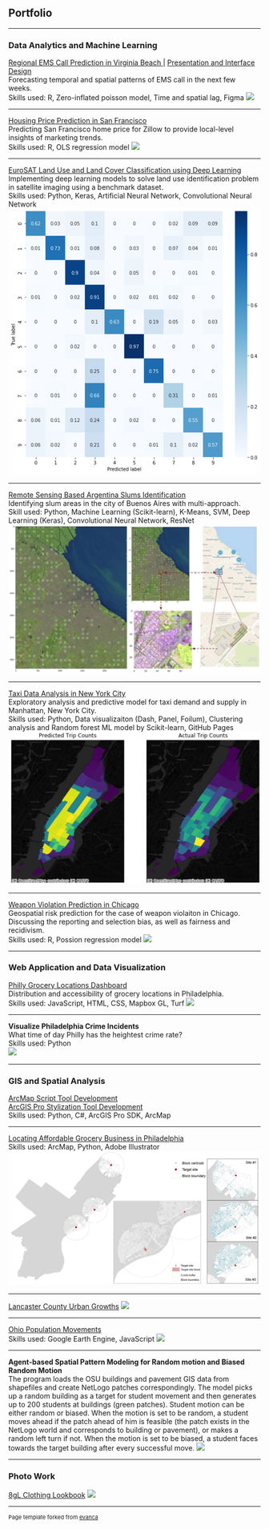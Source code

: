 ## Portfolio

---

### Data Analytics and Machine Learning  

[Regional EMS Call Prediction in Virginia Beach ](/MyProject/Xiaoran_Yujing_TeamPsyduckHeadache~!)|
[Presentation and Interface Design](/MyProject/EMS_presentation.pdf)<br/>
Forecasting temporal and spatial patterns of EMS call in the next few weeks.<br/> 
Skills used: R, Zero-inflated poisson model, Time and spatial lag, Figma 
<img src="images/combine.jpg?raw=true"/>

---
[Housing Price Prediction in San Francisco](/MyProject/MUSA_507_Midterm_writeup_HippoHippo.html)<br/>
Predicting San Francisco home price for Zillow to provide local-level insights of marketing trends.<br/>
Skills used: R, OLS regression model
<img src="images/sfpredict.jpg?raw=true"/>

---
[EuroSAT Land Use and Land Cover Classification using Deep Learning](https://drive.google.com/file/d/1DdgQhLryrquVw9WmXliKnpikwFXm6duj/view?usp=sharing)<br/>
Implementing deep learning models to solve land use identification problem in satellite imaging using a benchmark dataset.<br/>
Skills used: Python, Keras, Artificial Neural Network, Convolutional Neural Network
<img src="images/DL.png?raw=true"/>

---
[Remote Sensing Based Argentina Slums Identification](/MyProject/MUSA650FinalReport.pdf)<br/>
Identifying slum areas in the city of Buenos Aires with multi-approach. <br/>
Skill used: Python, Machine Learning (Scikit-learn), K-Means, SVM, Deep Learning (Keras), Convolutional Neural Network, ResNet
<img src="images/slumproject.jpg?raw=true"/>

---
[Taxi Data Analysis in New York City](https://xinyimsumyee.github.io/tanalyxi/)<br/>
Exploratory analysis and predictive model for taxi demand and supply in Manhattan, New York City.<br/>
Skills used: Python, Data visualizaiton (Dash, Panel, Foilum), Clustering analysis and Random forest ML model by Scikit-learn, GitHub Pages 
<img src="images/taxi.jpg?raw=true"/>

---
[Weapon Violation Prediction in Chicago](/MyProject/XiaoranWang_RiskPrediction)<br/>
Geospatial risk prediction for the case of weapon violaiton in Chicago. Discussing the reporting and selection bias, as well as fairness and recidivism.<br/> 
Skills used: R, Possion regression model
<img src="images/wv.jpg?raw=true"/>

---



### Web Application and Data Visualization 

[Philly Grocery Locations Dashboard](/MyProject/finalproject-611/index.html)<br/>
Distribution and accessibility of grocery locations in Philadelphia.<br/>
Skills used: JavaScript, HTML, CSS, Mapbox GL, Turf
<img src="images/finalprojectImg.gif?raw=true"/>

---

**Visualize Philadelphia Crime Incidents**<br/> 
What time of day Philly has the heightest crime rate?<br/> 
Skills used: Python <br/>
<img src="/MyProject/philly_crime.gif?raw=true"/>

---


### GIS and Spatial Analysis

[ArcMap Script Tool Development](/MyProject/ArcMapToolSummarize.pdf)<br/>
[ArcGIS Pro Stylization Tool Development](/MyProject/UsersManual.pdf)<br/>
Skills used: Python, C#, ArcGIS Pro SDK, ArcMap

---
[Locating Affordable Grocery Business in Philadelphia](/MyProject/Wang,Xiaoran11.pdf)<br/>
Skills used: ArcMap, Python, Adobe Illustrator<br/>
<img src="images/capstone.jpg?raw=true"/>

---

[Lancaster County Urban Growths](/MyProject/LancasterCountyUrbanGrowthProject.pdf)
<img src="images/urbandevelop.jpg?raw=true"/>

---

[Ohio Population Movements](/MyProject/Ohio_Population_Movement.pdf)<br/>
Skills used: Google Earth Engine, JavaScript
<img src="images/gee.jpg?raw=true"/>

---

**Agent-based Spatial Pattern Modeling for Random motion and Biased Random Motion** <br/>
The program loads the OSU buildings and pavement GIS data from shapefiles and create NetLogo patches correspondingly. The model picks up a random building as a target for student movement and then generates up to 200 students at buildings (green patches). Student motion can be either random or biased. When the motion is set to be random, a student moves ahead if the patch ahead of him is feasible (the patch exists in the NetLogo world and corresponds to building or pavement), or makes a random left turn if not. When the motion is set to be biased, a student faces towards the target building after every successful move.
<img src="images/netlogo.gif?raw=true"/>

---

### Photo Work
[8gL Clothing Lookbook](https://www.instagram.com/8gl.co/)
<img src="images/lookbook.jpg?raw=true"/>


---
<p style="font-size:11px">Page template forked from <a href="https://github.com/evanca/quick-portfolio">evanca</a></p>
<!-- Remove above link if you don't want to attibute -->
